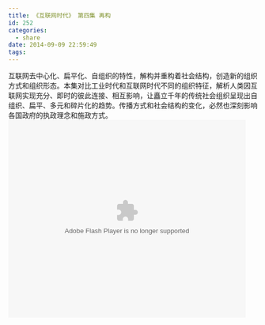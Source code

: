 ```yaml
---
title: 《互联网时代》 第四集 再构
id: 252
categories:
  - share
date: 2014-09-09 22:59:49
tags:
---
```


互联网去中心化、扁平化、自组织的特性，解构并重构着社会结构，创造新的组织方式和组织形态。本集对比工业时代和互联网时代不同的组织特征，解析人类因互联网实现充分、即时的彼此连接、相互影响，让矗立千年的传统社会组织呈现出自组织、扁平、多元和碎片化的趋势。传播方式和社会结构的变化，必然也深刻影响各国政府的执政理念和施政方式。
<embed src="http://static.video.qq.com/TPout.swf?vid=w00155kwebz&auto=0" allowFullScreen="true" quality="high" width="480" height="400" align="middle" allowScriptAccess="always" type="application/x-shockwave-flash"></embed>